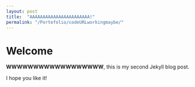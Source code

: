 ```yaml
---
layout: post
title:  "AAAAAAAAAAAAAAAAAAAAAAA!"
permalink: "/Portefolio/codeURLworkingmaybe/"
---
```


# Welcome

**WWWWWWWWWWWWWWWWWW**, this is my second Jekyll blog post.

I hope you like it!
